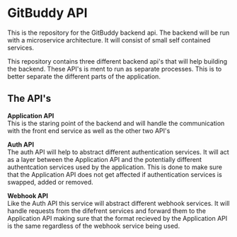 # GitBuddy API

This is the repository for the GitBuddy backend api.
The backend will be run with a microservice architecture. It will consist of small self contained services.

This repository contains three different backend api's that will help building the backend.
These API's is ment to run as separate processes. This is to better separate the different parts of the application.

## The API's 

**Application API**  
This is the staring point of the backend and will handle the communication with the front end service as well as the other two API's

**Auth API**  
The auth API will help to abstract different authentication services. It will act as a layer between the Application API and the potentially different authentcation services used by the application. This is done to make sure that the Application API does not get affected if authentication services is swapped, added or removed.

**Webhook API**  
Like the Auth API this service will abstract different webhook services. It will handle requests from the difefrent services and forward them to the Application API making sure that the format recieved by the Application API is the same regardless of the webhook service being used. 
